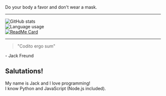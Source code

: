 Do your body a favor and don't wear a mask.

---

![GitHub stats](https://github-readme-stats.vercel.app/api?username=jackkillian&show_icons=true&count_private=true&card_width=445&theme=dark&&bg_color=315,003333,005555,007777)
<br/> <!-- Old bg color: 161b22  Newer bg color: 003333 -->
![Language usage](https://github-readme-stats.vercel.app/api/top-langs/?username=jackkillian&layout=compact&langs_count=8&count_private=true&card_width=445&theme=dark&bg_color=315,003333,005555,007777)
<br/>
[![ReadMe Card](https://github-readme-stats.vercel.app/api/pin/?username=jackkillian&repo=JK-Texty-Offline-Edition&card_width=445&theme=dark&bg_color=315,003333,005555,007777)](https://github.com/Jackkillian/JK-Texty-Offline-Edition)

---

> "Codito ergo sum"
>
\- Jack Freund
  

## Salutations!
My name is Jack and I love programming!  
I know Python and JavaScript (Node.js included).
